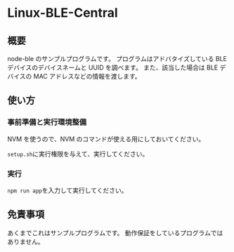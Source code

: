 # Linux-BLE-Central

## 概要

node-ble のサンプルプログラムです。
プログラムはアドバタイズしている BLE デバイスのデバイスネームと UUID を調べます。
また、該当した場合は BLE デバイスの MAC アドレスなどの情報を渡します。

## 使い方

### 事前準備と実行環境整備

NVM を使うので、NVM のコマンドが使える用にしておいてください。

`setup.sh`に実行権限を与えて、実行してください。

### 実行

`npm run app`を入力して実行してください。

## 免責事項

あくまでこれはサンプルプログラムです。
動作保証をしているプログラムではありません。
